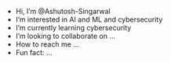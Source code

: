-  Hi, I’m @Ashutosh-Singarwal
-  I’m interested in AI and ML and cybersecurity 
-  I’m currently learning cybersecurity 
-  I’m looking to collaborate on ...
-  How to reach me ...
-  Fun fact: ...

<!---
Ashutosh-Singarwal/Ashutosh-Singarwal is a ✨ special ✨ repository because its `README.md` (this file) appears on your GitHub profile.
You can click the Preview link to take a look at your changes.
--->
